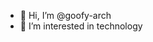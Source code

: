 - 👋 Hi, I’m @goofy-arch
- 👀 I’m interested in technology


<!---
goofy-arch/goofy-arch is a ✨ special ✨ repository because its `README.md` (this file) appears on your GitHub profile.
You can click the Preview link to take a look at your changes.
--->
